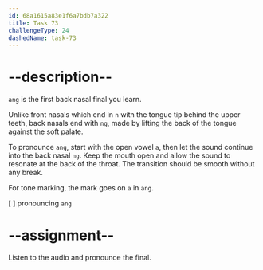 ```yaml
---
id: 68a1615a83e1f6a7bdb7a322
title: Task 73
challengeType: 24
dashedName: task-73
---
```


<!--SPEAKING-->

<!-- (Audio) A: ang -->

# --description--

`ang` is the first back nasal final you learn.

Unlike front nasals which end in `n` with the tongue tip behind the upper teeth, back nasals end with `ng`, made by lifting the back of the tongue against the soft palate.

To pronounce `ang`, start with the open vowel `a`, then let the sound continue into the back nasal `ng`. Keep the mouth open and allow the sound to resonate at the back of the throat. The transition should be smooth without any break.

For tone marking, the mark goes on `a` in `ang`.

[ ] pronouncing `ang`

# --assignment--

Listen to the audio and pronounce the final.
